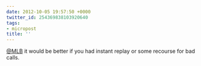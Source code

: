 ```yaml
---
date: 2012-10-05 19:57:50 +0000
twitter_id: 254369838103920640
tags:
- micropost
title: ''
---
```


[@MLB](https://twitter.com/MLB) it would be better if you had instant replay or some recourse for bad calls.
